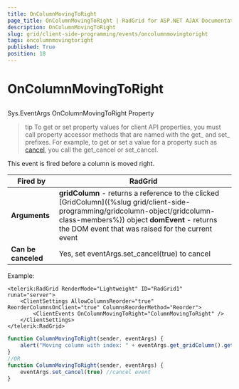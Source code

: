 ```yaml
---
title: OnColumnMovingToRight
page_title: OnColumnMovingToRight | RadGrid for ASP.NET AJAX Documentation
description: OnColumnMovingToRight
slug: grid/client-side-programming/events/oncolumnmovingtoright
tags: oncolumnmovingtoright
published: True
position: 18
---
```


# OnColumnMovingToRight



## 

Sys.EventArgs OnColumnMovingToRight Property

>tip To get or set property values for client API properties, you must call property accessor methods that are named with the get_ and set_ prefixes. For example, to get or set a value for a property such as [cancel](http://msdn.microsoft.com/en-us/library/bb310859.aspx), you call the get_cancel or set_cancel.
>


This event is fired before a column is moved right.


|  **Fired by**  | RadGrid |
| ------ | ------ |
| **Arguments** | **gridColumn** - returns a reference to the clicked [GridColumn]({%slug grid/client-side-programming/gridcolumn-object/gridcolumn-class-members%}) object **domEvent** - returns the DOM event that was raised for the current event|
| **Can be canceled** |Yes, set eventArgs.set_cancel(true) to cancel|

Example:

````ASP.NET
<telerik:RadGrid RenderMode="Lightweight" ID="RadGrid1" runat="server">
    <ClientSettings AllowColumnsReorder="true" ReorderColumnsOnClient="true" ColumnsReorderMethod="Reorder">
        <ClientEvents OnColumnMovingToRight="ColumnMovingToRight" />
    </ClientSettings>
</telerik:RadGrid>
````



````JavaScript
function ColumnMovingToRight(sender, eventArgs) {
    alert("Moving column with index: " + eventArgs.get_gridColumn().get_element().cellIndex + " to right");
}
//OR
function ColumnMovingToRight(sender, eventArgs) {
    eventArgs.set_cancel(true) //cancel event
}
````


